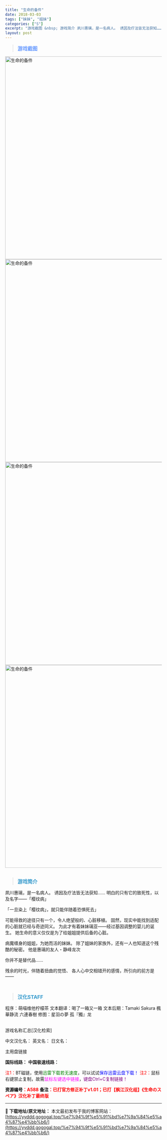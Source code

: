 ```yaml
---
title: "生命的备件"
date: 2018-03-03
tags: ["妹妹", "姐妹"]
categories: ["S"]
excerpt: "游戏截图 &nbsp; 游戏简介 夙川惠璃，是一名病人。 诱因及疗法皆无法获知…… 明白的只有它的致死性，以及名字——「樱纹病」 「一旦染上「樱纹病」，就只能伴随着恐惧死去」 可能得救的途径只有一个，令人绝望般的、心脏移植。 固然，现实中能找到适配的心脏就已经与奇迹同义。 为此才有着妹妹璃亚——经过&hellip;"
layout: post
---
```


<div>
<blockquote><b><span style="font-size: 12pt; color: #6699ff;">游戏截图</span></b></blockquote>
<div><img title="点击放大" src="https://yyddd.gogogal.top/wp-content/uploads/2025/04/20250430_6811fb66d0b98.webp" alt="生命的备件" width="650" /></div>
<div><img title="点击放大" src="https://yyddd.gogogal.top/wp-content/uploads/2025/04/20250430_6811fb69215cd.webp" alt="生命的备件" width="650" /></div>
<div><img title="点击放大" src="https://yyddd.gogogal.top/wp-content/uploads/2025/04/20250430_6811fb6ba93e7.webp" alt="生命的备件" width="650" /></div>
<div><img title="点击放大" src="https://yyddd.gogogal.top/wp-content/uploads/2025/04/20250430_6811fb6d2de9e.webp" alt="生命的备件" width="650" /></div>
&nbsp;
<blockquote><b><span style="font-size: 12pt; color: #3399cc;">游戏简介</span></b></blockquote>
<div>夙川惠璃，是一名病人。
诱因及疗法皆无法获知……
明白的只有它的致死性，以及名字——「樱纹病」

「一旦染上「樱纹病」，就只能伴随着恐惧死去」

可能得救的途径只有一个，令人绝望般的、心脏移植。
固然，现实中能找到适配的心脏就已经与奇迹同义。
为此才有着妹妹璃亚——经过基因调整的婴儿的诞生。
她生命的意义仅仅是为了给姐姐提供后备的心脏。

病魔缠身的姐姐，为她而活的妹妹。
除了姐妹的家族外，还有一人也知道这个残酷的秘密。
他是惠璃的友人・静峰龙次

你并不是替代品……

残余的时光，伴随着扭曲的觉悟、
各人心中交相错开的感情，所引向的前方是——</div>
&nbsp;
<blockquote><b><span style="font-size: 12pt; color: #3399cc;">汉化STAFF</span></b></blockquote>
<div>程序：萌喵维他柠檬茶
文本翻译：喝了一箱又一箱
文本后期：Tamaki Sakura 楓華静流 六連春樹
修图：星羽の夢 孤『獨』龙</div>
&nbsp;

游戏名称汇总[汉化检索]

中文汉化名：
英文名：
日文名：
</div>
<div class="panel panel-primary">
<div class="panel-heading">主用盘链接</div>
<div class="panel-body">

<b>国际线路：</b>
<b>中国极速线路：</b>


<span style="color: #ff0000;">注1：</span>BT磁链，使用<span style="color: #008000;">迅雷下载若无速度</span>，可以试试<span style="color: #0000ff;">保存迅雷云盘下载！</span>
<span style="color: #ff0000;">注2：</span>鼠标右键禁止复制，故需<span style="color: #ff00ff;">鼠标左键选中链接</span>，<span style="color: #800080;">键盘Ctrl+C复制链接！</span>

</div>
<div class="panel-footer"><span style="color: #ff0000;"><b><span style="color: #000000;">资源编号</span>：A588</b></span>
<span style="color: #ff0000;"><b><span style="color: #000000;">备注</span>：已打官方修正补丁v1.01；已打【枫江汉化组】《生命のスペア》汉化补丁最终版</b></span></div>
</div>

---
📖 **下载地址/原文地址：** 本文最初发布于我的博客网站：[https://yyddd.gogogal.top/%e7%94%9f%e5%91%bd%e7%9a%84%e5%a4%87%e4%bb%b6/](https://yyddd.gogogal.top/%e7%94%9f%e5%91%bd%e7%9a%84%e5%a4%87%e4%bb%b6/)
